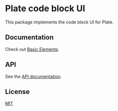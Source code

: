 # Plate code block UI

This package implements the code block UI for Plate.

## Documentation

Check out
[Basic Elements](https://plate.udecode.io/docs/plugins/basic-elements).

## API

See the [API documentation](https://plate-api.udecode.io/globals.html). 

## License

[MIT](../../../LICENSE)
